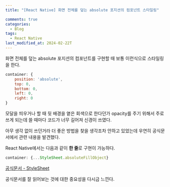 ```yaml
---
title: "[React Native] 화면 전체를 덮는 absolute 포지션의 컴포넌트 스타일링"

comments: true
categories:
  - Blog
tags:
  - React Native
last_modified_at: 2024-02-22T
---
```


화면 전체를 덮는 absolute 포지션의 컴포넌트를 구현할 때 보통 이런식으로 스타일링을 한다.
```javascript
container: {
    position: 'absolute',
    top: 0,
    bottom: 0,
    left: 0,
    right: 0
}
```

모달을 띄우거나 할 때 뒷 배경을 옅은 회색으로 한다던가 opacity를 주기 위해서 주로 쓰게 되는데 쓸 때마다 코드가 너무 길어져 신경이 쓰였다.

아무 생각 없이 쓰던거라 더 좋은 방법을 찾을 생각조차 안하고 있었는데 우연히 공식문서에서 관련 내용을 발견했다.

React Native에서는 다음과 같이 **한 줄**로 구현이 가능하다.

```javascript
container: {...StyleSheet.absoluteFillObject}
```
[공식문서 - StyleSheet](https://reactnative.dev/docs/stylesheet)

공식문서를 잘 읽어보는 것에 대한 중요성을 다시금 느낀다.